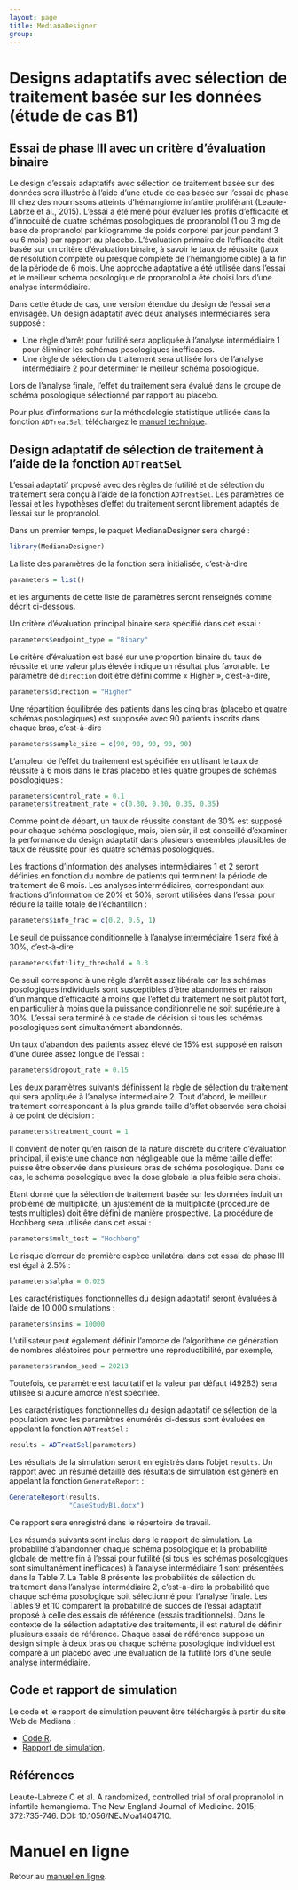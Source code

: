 ```yaml
---
layout: page
title: MedianaDesigner
group: 
---
```


# Designs adaptatifs avec sélection de traitement basée sur les données (étude de cas B1)

## Essai de phase III avec un critère d’évaluation binaire

Le design d’essais adaptatifs avec sélection de traitement basée sur des données sera illustrée à l’aide d’une étude de cas basée sur l’essai de phase III chez des nourrissons atteints d’hémangiome infantile proliférant (Leaute-Labrze et al., 2015). L’essai a été mené pour évaluer les profils d’efficacité et d’innocuité de quatre schémas posologiques de propranolol (1 ou 3 mg de base de propranolol par kilogramme de poids corporel par jour pendant 3 ou 6 mois) par rapport au placebo. L’évaluation primaire de l’efficacité était basée sur un critère d’évaluation binaire, à savoir le taux de réussite (taux de résolution complète ou presque complète de l’hémangiome cible) à la fin de la période de 6 mois. Une approche adaptative a été utilisée dans l’essai et le meilleur schéma posologique de propranolol a été choisi lors d’une analyse intermédiaire.

Dans cette étude de cas, une version étendue du design de l’essai sera envisagée. Un design adaptatif avec deux analyses intermédiaires sera supposé :

* Une règle d’arrêt pour futilité sera appliquée à l’analyse intermédiaire 1 pour éliminer les schémas posologiques inefficaces.
* Une règle de sélection du traitement sera utilisée lors de l’analyse intermédiaire 2 pour déterminer le meilleur schéma posologique.

Lors de l’analyse finale, l’effet du traitement sera évalué dans le groupe de schéma posologique sélectionné par rapport au placebo.

Pour plus d’informations sur la méthodologie statistique utilisée dans la fonction `ADTreatSel`, téléchargez le [manuel technique](http://www.mediana.us/MedianaDesigner/ADTreatSelFrench.pdf).

## Design adaptatif de sélection de traitement à l’aide de la fonction `ADTreatSel`

L’essai adaptatif proposé avec des règles de futilité et de sélection du traitement sera conçu à l’aide de la fonction `ADTreatSel`. Les paramètres de l’essai et les hypothèses d’effet du traitement seront librement adaptés de l’essai sur le propranolol.

Dans un premier temps, le paquet MedianaDesigner sera chargé :

``` r
library(MedianaDesigner)
```

La liste des paramètres de la fonction sera initialisée, c’est-à-dire

``` r
parameters = list()
```

et les arguments de cette liste de paramètres seront renseignés comme décrit ci-dessous.

Un critère d’évaluation principal binaire sera spécifié dans cet essai :

``` r
parameters$endpoint_type = "Binary"
```

Le critère d’évaluation est basé sur une proportion binaire du taux de réussite et une valeur plus élevée indique un résultat plus favorable. Le paramètre de `direction` doit être défini comme « Higher », c’est-à-dire,

``` r
parameters$direction = "Higher"
```

Une répartition équilibrée des patients dans les cinq bras (placebo et quatre schémas posologiques) est supposée avec 90 patients inscrits dans chaque bras, c’est-à-dire

``` r
parameters$sample_size = c(90, 90, 90, 90, 90)
```

L’ampleur de l’effet du traitement est spécifiée en utilisant le taux de réussite à 6 mois dans le bras placebo et les quatre groupes de schémas posologiques :

``` r
parameters$control_rate = 0.1
parameters$treatment_rate = c(0.30, 0.30, 0.35, 0.35)
```

Comme point de départ, un taux de réussite constant de 30% est supposé pour chaque schéma posologique, mais, bien sûr, il est conseillé d’examiner la performance du design adaptatif dans plusieurs ensembles plausibles de taux de réussite pour les quatre schémas posologiques.

Les fractions d’information des analyses intermédiaires 1 et 2 seront définies en fonction du nombre de patients qui terminent la période de traitement de 6 mois. Les analyses intermédiaires, correspondant aux fractions d’information de 20% et 50%, seront utilisées dans l’essai pour réduire la taille totale de l’échantillon :

``` r
parameters$info_frac = c(0.2, 0.5, 1)
``` 

Le seuil de puissance conditionnelle à l’analyse intermédiaire 1 sera fixé à 30%, c’est-à-dire

``` r
parameters$futility_threshold = 0.3
``` 

Ce seuil correspond à une règle d’arrêt assez libérale car les schémas posologiques individuels sont susceptibles d’être abandonnés en raison d’un manque d’efficacité à moins que l’effet du traitement ne soit plutôt fort, en particulier à moins que la puissance conditionnelle ne soit supérieure à 30%. L’essai sera terminé à ce stade de décision si tous les schémas posologiques sont simultanément abandonnés.

Un taux d’abandon des patients assez élevé de 15% est supposé en raison d’une durée assez longue de l’essai :

``` r
parameters$dropout_rate = 0.15
``` 

Les deux paramètres suivants définissent la règle de sélection du traitement qui sera appliquée à l’analyse intermédiaire 2. Tout d’abord, le meilleur traitement correspondant à la plus grande taille d’effet observée sera choisi à ce point de décision :

``` r
parameters$treatment_count = 1
```

Il convient de noter qu’en raison de la nature discrète du critère d’évaluation principal, il existe une chance non négligeable que la même taille d’effet puisse être observée dans plusieurs bras de schéma posologique. Dans ce cas, le schéma posologique avec la dose globale la plus faible sera choisi.

Étant donné que la sélection de traitement basée sur les données induit un problème de multiplicité, un ajustement de la multiplicité (procédure de tests multiples) doit être défini de manière prospective. La procédure de Hochberg sera utilisée dans cet essai :

``` r
parameters$mult_test = "Hochberg"
```

Le risque d’erreur de première espèce unilatéral dans cet essai de phase III est égal à 2.5% :

``` r
parameters$alpha = 0.025
```

Les caractéristiques fonctionnelles du design adaptatif seront évaluées à l’aide de 10 000 simulations :

``` r
parameters$nsims = 10000
```

L’utilisateur peut également définir l’amorce de l’algorithme de génération de nombres aléatoires pour permettre une reproductibilité, par exemple,

``` r
parameters$random_seed = 20213
```

Toutefois, ce paramètre est facultatif et la valeur par défaut (49283) sera utilisée si aucune amorce n’est spécifiée.

Les caractéristiques fonctionnelles du design adaptatif de sélection de la population avec les paramètres énumérés ci-dessus sont évaluées en appelant la fonction `ADTreatSel` :

``` r
results = ADTreatSel(parameters)
```

Les résultats de la simulation seront enregistrés dans l’objet `results`. Un rapport avec un résumé détaillé des résultats de simulation est généré en appelant la fonction `GenerateReport` :

``` r
GenerateReport(results, 
               "CaseStudyB1.docx")
```

Ce rapport sera enregistré dans le répertoire de travail.

Les résumés suivants sont inclus dans le rapport de simulation. La probabilité d’abandonner chaque schéma posologique et la probabilité globale de mettre fin à l’essai pour futilité (si tous les schémas posologiques sont simultanément inefficaces) à l’analyse intermédiaire 1 sont présentées dans la Table 7. La Table 8 présente les probabilités de sélection du traitement dans l’analyse intermédiaire 2, c’est-à-dire la probabilité que chaque schéma posologique soit sélectionné pour l’analyse finale. Les Tables 9 et 10 comparent la probabilité de succès de l’essai adaptatif proposé à celle des essais de référence (essais traditionnels). Dans le contexte de la sélection adaptative des traitements, il est naturel de définir plusieurs essais de référence. Chaque essai de référence suppose un design simple à deux bras où chaque schéma posologique individuel est comparé à un placebo avec une évaluation de la futilité lors d’une seule analyse intermédiaire.

## Code et rapport de simulation

Le code et le rapport de simulation peuvent être téléchargés à partir du site Web de Mediana :

* [Code R](http://www.mediana.us/MedianaDesigner/CaseStudyB1.r).
* [Rapport de simulation](http://www.mediana.us/MedianaDesigner/CaseStudyB1.docx).

## Références

Leaute-Labreze C et al. A randomized, controlled trial of oral propranolol in infantile hemangioma. The New England Journal of Medicine. 2015; 372:735-746. DOI: 10.1056/NEJMoa1404710.

# Manuel en ligne

Retour au [manuel en ligne](https://medianasoft.github.io/MedianaDesignerFrench).
